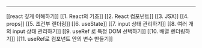 
---

[[react 깊게 이해하기]]
[[1. React의 기초]]
[[2. React 컴포넌트]]
[[3. JSX]]
[[4. props]]
[[5. 조건부 렌더링]]
[[6. useState]]
[[7. input 상태 관리하기]]
[[8. 여러 개의 input 상태 관리하기]]
[[9. useRef 로 특정 DOM 선택하기]]
[[10. 배열 렌더링하기]]
[[11. useRef로 컴포넌트 안의 변수 만들기]]
